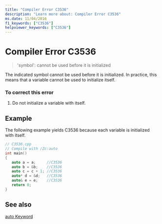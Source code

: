 ```yaml
---
title: "Compiler Error C3536"
description: "Learn more about: Compiler Error C3536"
ms.date: 11/04/2016
f1_keywords: ["C3536"]
helpviewer_keywords: ["C3536"]
---
```

# Compiler Error C3536

> 'symbol': cannot be used before it is initialized

The indicated symbol cannot be used before it is initialized. In practice, this means that a variable cannot be used to initialize itself.

### To correct this error

1. Do not initialize a variable with itself.

## Example

The following example yields C3536 because each variable is initialized with itself.

```cpp
// C3536.cpp
// Compile with /Zc:auto
int main()
{
   auto a = a;     //C3536
   auto b = &b;    //C3536
   auto c = c + 1; //C3536
   auto* d = &d;   //C3536
   auto& e = e;    //C3536
   return 0;
}
```

## See also

[auto Keyword](../../cpp/auto-cpp.md)
